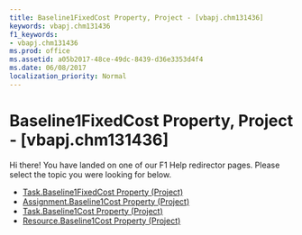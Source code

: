 ```yaml
---
title: Baseline1FixedCost Property, Project - [vbapj.chm131436]
keywords: vbapj.chm131436
f1_keywords:
- vbapj.chm131436
ms.prod: office
ms.assetid: a05b2017-48ce-49dc-8439-d36e3353d4f4
ms.date: 06/08/2017
localization_priority: Normal
---
```



# Baseline1FixedCost Property, Project - [vbapj.chm131436]

Hi there! You have landed on one of our F1 Help redirector pages. Please select the topic you were looking for below.

- [Task.Baseline1FixedCost Property (Project)](http://msdn.microsoft.com/library/a4d9f213-b806-b16e-22d9-03167fd733e1%28Office.15%29.aspx)
- [Assignment.Baseline1Cost Property (Project)](http://msdn.microsoft.com/library/9c20db71-484d-810f-24e5-a972e86f29a9%28Office.15%29.aspx)
- [Task.Baseline1Cost Property (Project)](http://msdn.microsoft.com/library/b4788ff3-eabc-28d0-3fb9-aa388c8f0f52%28Office.15%29.aspx)
- [Resource.Baseline1Cost Property (Project)](http://msdn.microsoft.com/library/4e54de68-2168-f140-a2ba-c13f21d56eaa%28Office.15%29.aspx)

